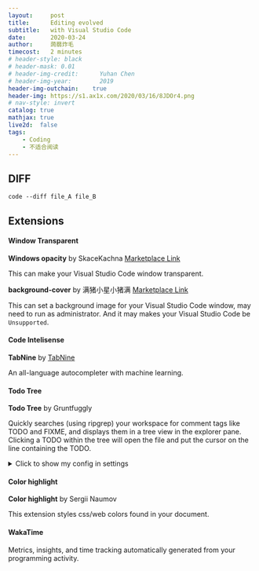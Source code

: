 ```yaml
---
layout:     post
title:      Editing evolved
subtitle:   with Visual Studio Code
date:       2020-03-24
author:     蒟蒻炸毛
timecost:   2 minutes
# header-style: black
# header-mask: 0.01
# header-img-credit:      Yuhan Chen
# header-img-year:        2019 
header-img-outchain:    true
header-img: https://s1.ax1x.com/2020/03/16/8JDOr4.png
# nav-style: invert
catalog: true
mathjax: true
live2d:  false
tags:
    - Coding
    - 不适合阅读
---
```


## DIFF

```
code --diff file_A file_B
```

## Extensions

#### Window Transparent

**Windows opacity** by SkaceKachna [Marketplace Link](https://marketplace.visualstudio.com/items?itemName=skacekachna.win-opacity)

This can make your Visual Studio Code window transparent.

**background-cover** by 满猪小星小猪满 [Marketplace Link](https://marketplace.visualstudio.com/items?itemName=manasxx.background-cover)

This can set a background image for your Visual Studio Code window, may need to run as administrator. And it may makes your Visual Studio Code be `Unsupported`.

#### Code Intelisense 

**TabNine** by [TabNine](https://tabnine.com)

An all-language autocompleter with machine learning.

#### Todo Tree

**Todo Tree** by Gruntfuggly

Quickly searches (using ripgrep) your workspace for comment tags like TODO and FIXME, and displays them in a tree view in the explorer pane. Clicking a TODO within the tree will open the file and put the cursor on the line containing the TODO.



<details>
  <summary>Click to show my config in settings</summary>

```

"too-tree.regex.regex": "((//|#|<!--|;|/\\*|^)\\s*($TAGS):|^\\s*- \\[ \\])",
"todo-tree.general.tags": [
    "TODO",
    "FIXME",
    "tag",
    "done",
    "note"
],
"todo-tree.regex.regexCaseSensitive": false,
"todo-tree.tree.showInExplorer": true,
"todo-tree.highlights.defaultHighlight": {
    "foreground": "white",
    "background": "#ffdd36",
    // "icon": "check",
    "rulerColour": "#ffdd36",
    "type": "tag",
    "iconColour": "#ffdd36"
},
"todo-tree.highlights.customHighlight": {
    "todo": {
        // "background": "yellow",
        "background": "#ffdd36",
        "icon": "verified",
        "rulerColour": "#ffdd36",
        "iconColour": "#ffdd36"
    },
    "FIXME": {
        "background": "red",
        // "icon": "beaker",
        // "icon": "bug",
        "icon": "alert",
        "rulerColour": "red",
        "iconColour": "red",
    },
    "tag": {
        "background": "blue",
        "icon": "tag",
        "rulerColour": "blue",
        "iconColour": "blue",
        "rulerLane": "full"
    },
    "done": {
        "background": "green",
        // "icon": "issue-closed",
        "icon": "verified",
        "rulerColour": "green",
        "iconColour": "green",
    },
    "note": {
        "background": "#ff9900",
        "icon": "note",
        "rulerColour": "#ff9900",
        "iconColour ": "#ff9900"
    }
},
"todo-tree.tree.showScanModeButton": true,

```

</details>

#### Color highlight

**Color highlight** by Sergii Naumov

This extension styles css/web colors found in your document.

#### WakaTime

Metrics, insights, and time tracking automatically generated from your programming activity.


